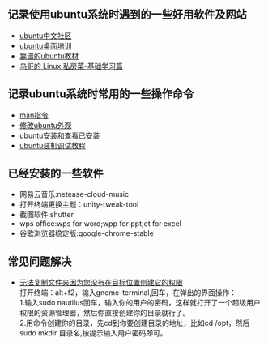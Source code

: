 ## 记录使用ubuntu系统时遇到的一些好用软件及网站
  * [ubuntu中文社区](http://forum.ubuntu.org.cn/ "学习linux最好的地方")
  * [ubuntu桌面培训](http://forum.ubuntu.org.cn/viewtopic.php?f=1&t=267605 "两天可以学完")
  * [靠谱的ubuntu教材](https://www.zhihu.com/question/19816319)
  * [鸟哥的 Linux 私房菜-基础学习篇](http://cn.linux.vbird.org/linux_basic/linux_basic.php "鸟哥经典")
  
## 记录ubuntu系统时常用的一些操作命令
  * [man指令](http://man.linuxde.net/man)
  * [修改ubuntu外观](http://www.noobslab.com/2016/04/important-20-tweaksthings-to-do-after.html)
  * [ubuntu安装和查看已安装](http://www.cnblogs.com/forward/archive/2012/01/10/2318483.html)
  * [ubuntu装机调试教程](http://blog.csdn.net/terence1212/article/details/52270210)
  
## 已经安装的一些软件
  * 网易云音乐:netease-cloud-music
  * 打开终端更换主题：unity-tweak-tool
  * 截图软件:shutter
  * wps office:wps for word;wpp for ppt;et for excel
  * 谷歌浏览器稳定版:google-chrome-stable
  
## 常见问题解决
  * [无法复制文件夹因为您没有在目标位置创建它的权限](https://zhidao.baidu.com/question/337020685.html) <br>
    打开终端：alt+f2，输入gnome-terminal,回车，在弹出的界面操作：<br>
    1.输入sudo nautilus回车，输入你的用户的密码，这样就打开了一个超级用户权限的资源管理器，然后你直接创建你的目录就行了。<br>
    2.用命令创建你的目录，先cd到你要创建目录的地址，比如cd /opt，然后sudo mkdir 目录名,按提示输入用户密码即可。<br>
  
  
  
  
